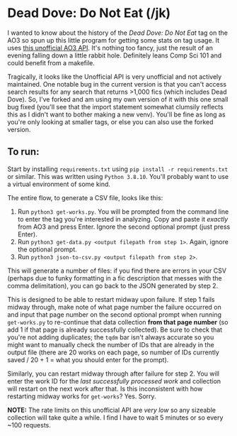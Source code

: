# Dead Dove: Do Not Eat (/jk)

I wanted to know about the history of the _Dead Dove: Do Not Eat_ tag on the
AO3 so spun up this little program for getting some stats on tag usage. It uses
[this unofficial AO3 API](https://ao3-api.readthedocs.io/). It's nothing too
fancy, just the result of an evening falling down a little rabbit hole.
Definitely leans Comp Sci 101 and could benefit from a makefile.

Tragically, it looks like the Unofficial API is very unofficial and not
actively maintained. One notable bug in the current version is that you can't
access search results for any search that returns >1,000 fics (which includes
Dead Dove). So, I've forked and am using my own version of it with this one
small bug fixed (you'll see that the import statement somewhat clumsily
reflects this as I didn't want to bother making a new venv). You'll be fine as
long as you're only looking at smaller tags, or else you can also use the
forked version.

## To run:

Start by installing `requirements.txt` using `pip install -r requirements.txt` or
  similar. This was written using `Python 3.8.10`. You'll probably want to use
a virtual environment of some kind.

The entire flow, to generate a CSV file, looks like this:
1. Run `python3 get-works.py`. You will be prompted from the command line to
   enter the tag you're interested in analyzing. Copy and paste it _exactly_
from AO3 and press Enter. Ignore the second optional prompt (just press Enter).
2. Run `python3 get-data.py <output filepath from step 1>`. Again, ignore the
   optional prompt.
3. Run `python3 json-to-csv.py <output filepath from step 2>`.

This will generate a number of files: if you find there are errors in your CSV
(perhaps due to funky formatting in a fic description that messes with the
comma delimitation), you can go back to the JSON generated by step 2.

This is designed to be able to restart midway upon failure. If step 1 fails
midway through, make note of what page number the failure occurred on and input
that page number on the second optional prompt when running `get-works.py` to
re-continue that data collection **from that page number** (so add 1 if that
page is already successfully collected). Be sure to check that you're not
adding duplicates; the `tqdm` bar isn't always accurate so you might want to
manually check the number of IDs that are already in the output file (there are
20 works on each page, so number of IDs currently saved / 20 + 1 = what you
should enter for the prompt).

Similarly, you can restart midway through after failure for step 2. You will enter
the work ID for the _last successfully processed work_ and collection will
restart on the next work after that. Is this inconsistent with how restarting
midway works for `get-works`? Yes. Sorry.

**NOTE:** The rate limits on this unofficial API are *very low* so any sizeable
collection will take quite a while. I find I have to wait 5 minutes or so every
~100 requests.

